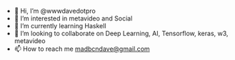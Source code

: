 - 👋 Hi, I’m @wwwdavedotpro
- 👀 I’m interested in metavideo and Social
- 🌱 I’m currently learning Haskell
- 💞️ I’m looking to collaborate on Deep Learning, AI, Tensorflow, keras, w3, metavideo
- 📫 How to reach me madbcndave@gmail.com

<!---
wwwdavedotpro/wwwdavedotpro is a ✨ special ✨ repository because its `README.md` (this file) appears on your GitHub profile.
You can click the Preview link to take a look at your changes.
--->

